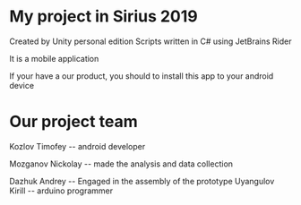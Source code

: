 # My project in Sirius 2019

Created by Unity personal edition
Scripts written in C# using JetBrains Rider

It is a mobile application

If your have a our product, you should to install this app to your android device



# Our project team

Kozlov Timofey -- android developer

Mozganov Nickolay -- made the analysis and data collection

Dazhuk Andrey -- Engaged in the assembly of the prototype
Uyangulov Kirill -- arduino programmer
